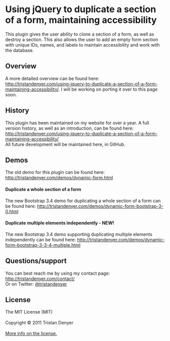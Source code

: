 <h1>Using jQuery to duplicate a section of a form, maintaining accessibility</h1>
This plugin gives the user ability to clone a section of a form, as well as destroy a section. This also allows the user to add an empty form section with unique IDs, names, and labels to maintain accessibility and work with the database.
<h2>Overview</h2>
A more detailed overview can be found here: <a href="http://tristandenyer.com/using-jquery-to-duplicate-a-section-of-a-form-maintaining-accessibility/" target="_blank">http://tristandenyer.com/using-jquery-to-duplicate-a-section-of-a-form-maintaining-accessibility/</a>. I will be working on porting it over to this page soon. 
<h2>History</h2>
This plugin has been maintained on my website for over a year. A full version history, as well as an introduction, can be found here: <a href="http://tristandenyer.com/using-jquery-to-duplicate-a-section-of-a-form-maintaining-accessibility/" title="Using jQuery to duplicate a section of a form, maintaining accessibility" target="_blank">http://tristandenyer.com/using-jquery-to-duplicate-a-section-of-a-form-maintaining-accessibility/</a>
<br />
All future development will be maintained here, in GitHub.
<h2>Demos</h2>
The old demo for this plugin can be found here: <a href="http://tristandenyer.com/demos/dynamic-form.html" title="Demo: Dynamically duplicating a form" target="_blank">http://tristandenyer.com/demos/dynamic-form.html</a>
<h4>Duplicate a whole section of a form</h4>
The new Bootstrap 3.4 demo for duplicating a whole section of a form can be found here: <a href="http://tristandenyer.com/demos/dynamic-form-bootstrap-3-0.html" title="Demo: Dynamically duplicating a form" target="_blank">http://tristandenyer.com/demos/dynamic-form-bootstrap-3-0.html</a>
<h4>Duplicate multiple elements independently - NEW!</h4>
The new Bootstrap 3.4 demo supporting duplicating multiple elements independently can be found here: <a href="http://tristandenyer.com/demos/dynamic-form-bootstrap-3-3-4-multiple.html" title="Demo: Dynamically duplicating multiple elements of a form" target="_blank">http://tristandenyer.com/demos/dynamic-form-bootstrap-3-3-4-multiple.html</a>
<h2>Questions/support</h2>
You can best reach me by using my contact page: <a href="http://tristandenyer.com/contact/" title="Contact Tristan Denyer" target="_blank">http://tristandenyer.com/contact/</a><br/>
Or on Twitter: <a href="https://twitter.com/tristandenyer" target="_blank">@tristandenyer</a>
<h2>License</h2>
The MIT License (MIT)<br/><br/>
Copyright &copy; 2011 Tristan Denyer<br/><br/>
<a href="http://opensource.org/licenses/MIT" target="_blank">More info on the license.</a>